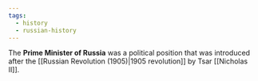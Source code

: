 ```yaml
---
tags:
  - history
  - russian-history
---
```

The **Prime Minister of Russia** was a political position that was introduced after the [[Russian Revolution (1905)|1905 revolution]] by Tsar [[Nicholas II]]. 